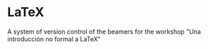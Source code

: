 # LaTeX
 A system of version control of the beamers for the workshop "Una introducción no formal a LaTeX"
